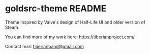 # goldsrc-theme README

Theme inspired by Valve's design of Half-Life UI and older version of Steam.

You can find more of my work here:
https://tiberianproject.com/

Contact mail:
tiberianband@gmail.com